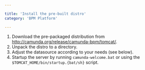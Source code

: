 ```yaml
---

title: 'Install the pre-built distro'
category: 'BPM Platform'

---
```


1.  Download the pre-packaged distribution from http://camunda.org/release/camunda-bpm/tomcat/.    
2.  Unpack the distro to a directory.
3.  Adjust the datasource according to your needs (see below).
4.  Startup the server by running `camunda-welcome.bat` or using the `$TOMCAT_HOME/bin/startup.{bat/sh}` script.
